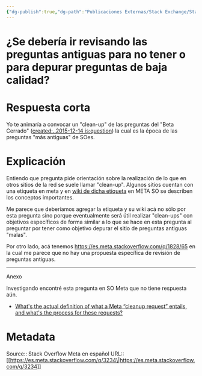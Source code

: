 ```yaml
---
{"dg-publish":true,"dg-path":"Publicaciones Externas/Stack Exchange/Stack Overflow en español/Stack Overflow en español Meta/es.meta.stackoverflow.com-3234.md","permalink":"/publicaciones-externas/stack-exchange/stack-overflow-en-espanol/stack-overflow-en-espanol-meta/es-meta-stackoverflow-com-3234/","title":"¿Se debería ir revisando las preguntas antiguas para no tener o para depurar preguntas de baja calidad?","hide":true,"noteIcon":"default","created":"2024-04-03T12:49:10.763-06:00","updated":"2024-04-05T16:44:02.536-06:00"}
---
```


# ¿Se debería ir revisando las preguntas antiguas para no tener o para depurar preguntas de baja calidad?

# Respuesta corta
Yo te animaría a convocar un "clean-up" de las preguntas del "Beta Cerrado" ([created:..2015-12-14 is:question][1]) la cual es la época de las preguntas "más antiguas" de SOes.

# Explicación
Entiendo que pregunta pide orientación sobre la realización de lo que en otros sitios de la red se suele llamar "clean-up". Algunos sitios cuentan con una etiqueta en meta y en [wiki de dicha etiqueta](https://meta.stackexchange.com/tags/clean-up/info) en META SO se describen los conceptos importantes.

Me parece que deberíamos agregar la etiqueta y su wiki acá no sólo por esta pregunta sino porque eventualmente será útil realizar "clean-ups" con objetivos específicos de forma similar a lo que se hace en esta pregunta al preguntar por tener como objetivo depurar el sitio de preguntas antiguas "malas".

Por otro lado, acá tenemos https://es.meta.stackoverflow.com/q/1828/65 en la cual me parece que no hay una propuesta específica de revisión de preguntas antiguas.


<hr>
Anexo

Investigando encontré esta pregunta en SO Meta que no tiene respuesta aún.

- [What's the actual definition of what a Meta “cleanup request” entails, and what's the process for these requests?](https://meta.stackoverflow.com/q/361500/1595451)


  [1]: https://es.stackoverflow.com/search?q=created%3A..2015-12-14+is%3Aquestion

# Metadata
Source:: Stack Overflow Meta en español
URL:: [[https://es.meta.stackoverflow.com/q/3234\|https://es.meta.stackoverflow.com/q/3234]]

